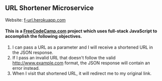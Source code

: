 ## URL Shortener Microservice

Website: <a href="https://f-url.herokuapp.com/" target="_blank">f-url.herokuapp.com</a>

#### This is a <a href="http://www.freecodecamp.com/mcmo" target="_blank">FreeCodeCamp.com</a> project which uses full-stack JavaScript to accomplish the following objectives.

1.   I can pass a URL as a parameter and I will receive a shortened URL in the JSON response.
2.   If I pass an invalid URL that doesn't follow the valid http://www.example.com format, the JSON response will contain an error instead.
3.   When I visit that shortened URL, it will redirect me to my original link.
